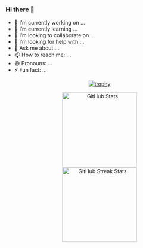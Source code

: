 

### Hi there 👋



- 🔭 I’m currently working on ...
- 🌱 I’m currently learning ...
- 👯 I’m looking to collaborate on ...
- 🤔 I’m looking for help with ...
- 💬 Ask me about ...
- 📫 How to reach me: ...
- 😄 Pronouns: ...
- ⚡ Fun fact: ...

<div align=center>

[![trophy](https://github-profile-trophy.vercel.app/?username=tatefoster&theme=onedark)](https://github.com/ryo-ma/github-profile-trophy)

 <img src="https://github-readme-stats.vercel.app/api?username=tatefoster&title_color=6FDA44&text_color=FFFFFF&show_icons=true&icon_color=6FDA44&include_all_commits=true&count_private=true&theme=dark" alt="GitHub Stats" height="200" />
 <br>
 <img src="https://github-readme-streak-stats.herokuapp.com/?user=tatefoster&theme=dark&date_format=j%20M%5B%20Y%5D&currStreakLabel=6FDA44&fire=6FDA44&ring=6FDA44" alt="GitHub Streak Stats" height="200" />
<br>
</div>
